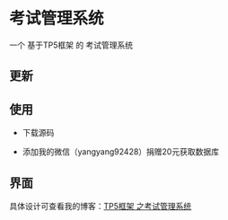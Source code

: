 # 考试管理系统

一个 基于TP5框架 的 考试管理系统

## 更新



## 使用

- 下载源码

- 添加我的微信（yangyang92428）捐赠20元获取数据库

## 界面


具体设计可查看我的博客：[TP5框架 之考试管理系统](https://www.cnblogs.com/yang-2018/p/15895391.html)
